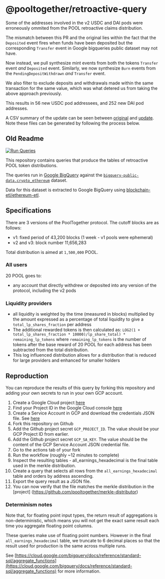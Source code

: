 # @pooltogether/retroactive-query

Some of the addresses involved in the v2 USDC and DAI pods were erroneously ommited from the POOL retroactive claims distribution.

The mismatch between this PR and the original lies within the fact that the `Deposited` event fires when funds have been deposited but the corresponding `Transfer` event in Google bigqueries public dataset may not have. 

Now instead, we pull synthesize mint events from both the tokens `Transfer` event *and* `Deposited` event. Similarly, we now synthesize `Burn` events from the `PendingDepositWithdrawn` *and* `Transfer` event.

We also filter to exclude deposits and withdrawals made within the same transaction for the same value, which was what detered us from taking the above approach previously. 

This results in 56 new USDC pod addressees, and 252 new DAI pod addresses. 

A CSV summary of the update can be seen between [original](./files/retro-query.csv) and [update](./files/retro-query-fork.csv). Note these files can be generated by following the process below.


## Old Readme


[![Run Queries](https://github.com/pooltogether/retroactive-query/workflows/Run%20Queries/badge.svg)](https://github.com/pooltogether/retroactive-query/actions?query=workflow%3A%22Run+Queries%22)

This repository contains queries that produce the tables of retroactive POOL token distributions.

The queries run in [Google BigQuery](https://cloud.google.com/bigquery) against the 
[`bigquery-public-data.crypto_ethereum`](https://console.cloud.google.com/bigquery?p=bigquery-public-data&d=crypto_ethereum&page=dataset) 
dataset.

Data for this dataset is extracted to Google BigQuery using
[blockchain-etl/ethereum-etl](https://github.com/blockchain-etl/ethereum-etl).

## Specifications

There are 3 versions of the PoolTogether protocol. The cutoff blocks are as follows:

- v1: fixed period of 43,200 blocks (1 week - v1 pools were ephemeral)
- v2 and v3: block number 11,656,283

Total distribution is aimed at `1,500,000` POOL.

### All users

20 POOL goes to:

- any account that directly withdrew or deposited into any version of the protocol, including the v2 pods

### Liquidity providers

- all liquidity is weighted by the time (measured in blocks) multiplied by the amount expressed as a percentage of total liquidity to give a `total_lp_shares_fraction` per address
- The additional rewarded tokens is then calculated as:
 `LOG2(1 + total_lp_shares_fraction * 10000)/lp_share_total) * remaining_lp_tokens` where `remaining_lp_tokens` is the number of tokens after the base reward of 20 POOL for each address has been subtracted from the total distribution.  
- This log influenced distribution allows for a distribution that is reduced for large providers and enhanced for smaller holders


## Reproduction

You can reproduce the results of this query by forking this repository and adding your own secrets to run in your own GCP account.

1. Create a Google Cloud project [here](https://cloud.google.com/) 
1. Find your Project ID in the Google Cloud console [here](https://console.cloud.google.com/)
1. Create a Service Account in GCP and download the credentials JSON file.  See [here](https://cloud.google.com/iam/docs/reference/rest/v1/projects.serviceAccounts.keys)
1. Fork this repository on Github
1. Add the Github project secret `GCP_PROJECT_ID`. The value should be your GCP Project ID from earlier.
1. Add the Github project secret `GCP_SA_KEY`.  The value should be the content of the GCP Service Account JSON credential file.
1. Go to the actions tab of your fork
1. Run the workflow (roughly ~12 minutes to complete)
1. Inspect the resulting tables - all_earnings_hexadecimal is the final table used in the merkle distribution. 
1. Create a query that selects all rows from the `all_earnings_hexadecimal` table and orders by address ascending.
1. Export the query result as a JSON file.
1. You can now verify that the file matches the merkle distribution in the [project] (https://github.com/pooltogether/merkle-distributor)

### Determinism notes

Note that, for floating point input types, the return result of aggregations is non-deterministic,
which means you will not get the exact same result each time you aggregate floating point columns.

These queries make use of floating point numbers. However in the final `all_earnings_hexadecimal` table,
we truncate to 6 decimal places so that the result used for production is the same across multiple runs.

See
[https://cloud.google.com/bigquery/docs/reference/standard-sql/aggregate_functions](https://cloud.google.com/bigquery/docs/reference/standard-sql/aggregate_functions)
for more information.



